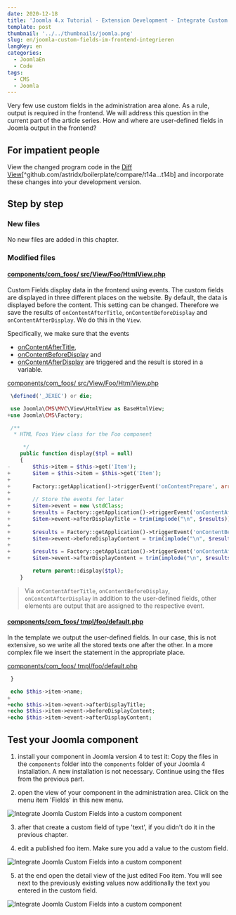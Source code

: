 ```yaml
---
date: 2020-12-18
title: 'Joomla 4.x Tutorial - Extension Development - Integrate Custom Fields in Frontend'
template: post
thumbnail: '../../thumbnails/joomla.png'
slug: en/joomla-custom-fields-im-frontend-integrieren
langKey: en
categories:
  - JoomlaEn
  - Code
tags:
  - CMS
  - Joomla
---
```


Very few use custom fields in the administration area alone. As a rule, output is required in the frontend. We will address this question in the current part of the article series. How and where are user-defined fields in Joomla output in the frontend?<!-- \index{custom fields (frontend)} -->

## For impatient people

View the changed program code in the [Diff View](https://github.com/astridx/boilerplate/compare/t14a...t14b)[^github.com/astridx/boilerplate/compare/t14a...t14b] and incorporate these changes into your development version.

## Step by step

### New files

No new files are added in this chapter.

### Modified files

<!-- prettier-ignore -->
#### [components/com\_foos/ src/View/Foo/HtmlView.php ](https://github.com/astridx/boilerplate/compare/t14a...t14b#diff-02a4c6dd3e5ef61740a32d58e2b6a7fbcbeb430b6b03e3f740934fa296fc0c82)

Custom Fields display data in the frontend using events. The custom fields are displayed in three different places on the website. By default, the data is displayed before the content. This setting can be changed. Therefore we save the results of `onContentAfterTitle`, `onContentBeforeDisplay` and `onContentAfterDisplay`. We do this in the `View`.

Specifically, we make sure that the events

- [onContentAfterTitle](https://docs.joomla.org/Plugin/Events/Content#onContentAfterTitle),
- [onContentBeforeDisplay](https://docs.joomla.org/Plugin/Events/Content#onContentBeforeDisplay) and
- [onContentAfterDisplay](https://docs.joomla.org/Plugin/Events/Content#onContentAfterDisplay)
  are triggered and the result is stored in a variable.

[components/com_foos/ src/View/Foo/HtmlView.php ](https://github.com/astridx/boilerplate/blob/54b05b97d53ba27cb0a07f1c3f6ba5aa344e2750/src/components/com_foos/src/View/Foo/HtmlView.php)

```php {diff}
 \defined('_JEXEC') or die;

 use Joomla\CMS\MVC\View\HtmlView as BaseHtmlView;
+use Joomla\CMS\Factory;

 /**
  * HTML Foos View class for the Foo component

 	 */
 	public function display($tpl = null)
 	{
-		$this->item = $this->get('Item');
+		$item = $this->item = $this->get('Item');
+
+		Factory::getApplication()->triggerEvent('onContentPrepare', array ('com_foos.foo', &$item));
+
+		// Store the events for later
+		$item->event = new \stdClass;
+		$results = Factory::getApplication()->triggerEvent('onContentAfterTitle', array('com_foos.foo', &$item, &$item->params));
+		$item->event->afterDisplayTitle = trim(implode("\n", $results));
+
+		$results = Factory::getApplication()->triggerEvent('onContentBeforeDisplay', array('com_foos.foo', &$item, &$item->params));
+		$item->event->beforeDisplayContent = trim(implode("\n", $results));
+
+		$results = Factory::getApplication()->triggerEvent('onContentAfterDisplay', array('com_foos.foo', &$item, &$item->params));
+		$item->event->afterDisplayContent = trim(implode("\n", $results));

 		return parent::display($tpl);
 	}

```

> Via `onContentAfterTitle`, `onContentBeforeDisplay`, `onContentAfterDisplay` in addition to the user-defined fields, other elements are output that are assigned to the respective event.

<!-- prettier-ignore -->
#### [components/com\_foos/ tmpl/foo/default.php](https://github.com/astridx/boilerplate/compare/t14a...t14b#diff-11c9422cefaceff18372b720bf0e2f8fb05cda454054cd3bc38faf6a39e4f7d6)

In the template we output the user-defined fields. In our case, this is not extensive, so we write all the stored texts one after the other. In a more complex file we insert the statement in the appropriate place.

[components/com_foos/ tmpl/foo/default.php](https://github.com/astridx/boilerplate/blob/6f52944757be5b7839c787338dc81932d7d25b59/src/components/com_foos/tmpl/foo/default.php)

```php {diff}
 }

 echo $this->item->name;
+
+echo $this->item->event->afterDisplayTitle;
+echo $this->item->event->beforeDisplayContent;
+echo $this->item->event->afterDisplayContent;

```

## Test your Joomla component

1. install your component in Joomla version 4 to test it: Copy the files in the `components` folder into the `components` folder of your Joomla 4 installation. A new installation is not necessary. Continue using the files from the previous part.

2. open the view of your component in the administration area. Click on the menu item 'Fields' in this new menu.

![Integrate Joomla Custom Fields into a custom component](/images/j4x17x1.png)

3. after that create a custom field of type 'text', if you didn't do it in the previous chapter.

4. edit a published foo item. Make sure you add a value to the custom field.

![Integrate Joomla Custom Fields into a custom component](/images/j4x18x1.png)

5. at the end open the detail view of the just edited Foo item. You will see next to the previously existing values now additionally the text you entered in the custom field.

![Integrate Joomla Custom Fields into a custom component](/images/j4x18x2.png)
